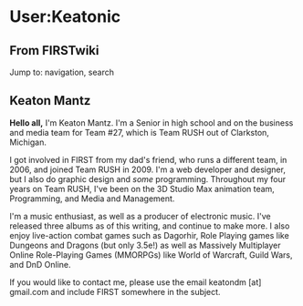 # User:Keatonic

## From FIRSTwiki

Jump to: navigation, search

## Keaton Mantz

**Hello all,** I'm Keaton Mantz. I'm a Senior in high school and on the business and media team for Team #27, which is Team RUSH out of Clarkston, Michigan.

I got involved in FIRST from my dad's friend, who runs a different team, in 2006, and joined Team RUSH in 2009\. I'm a web developer and designer, but I also do graphic design and _some_ programming. Throughout my four years on Team RUSH, I've been on the 3D Studio Max animation team, Programming, and Media and Management.

I'm a music enthusiast, as well as a producer of electronic music. I've released three albums as of this writing, and continue to make more. I also enjoy live-action combat games such as Dagorhir, Role Playing games like Dungeons and Dragons (but only 3.5e!) as well as Massively Multiplayer Online Role-Playing Games (MMORPGs) like World of Warcraft, Guild Wars, and DnD Online.

If you would like to contact me, please use the email keatondm [at] gmail.com and include FIRST somewhere in the subject.

